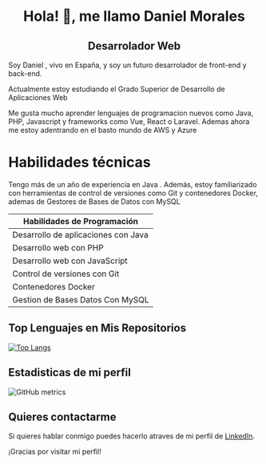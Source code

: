 <h1 align="center"> Hola! 👋, me llamo Daniel Morales </h1>
<h2 align="center"> Desarrolador Web </h2>

Soy Daniel , vivo en España, y soy un futuro desarrolador de front-end y back-end.

Actualmente estoy estudiando el Grado Superior de Desarrollo de Aplicaciones Web

Me gusta mucho aprender lenguajes de programacion nuevos como Java, PHP, Javascript  y frameworks como Vue, React o Laravel. Ademas ahora me estoy adentrando en el basto mundo de AWS y Azure


# Habilidades técnicas

Tengo más de un año de experiencia en Java . Además, estoy familiarizado con herramientas de control de versiones como Git y contenedores Docker, ademas de Gestores de Bases de Datos con MySQL

| Habilidades de Programación |
| -------------------- |
| Desarrollo de aplicaciones con Java | 
| Desarrollo web con PHP | 
| Desarrollo web con JavaScript|
| Control de versiones con Git | 
| Contenedores Docker | 
| Gestion de Bases Datos Con MySQL |

## Top Lenguajes en Mis Repositorios


[![Top Langs](https://github-readme-stats.vercel.app/api/top-langs/?username=danmorjac&layout=compact&langs_count=10&hide_title=true)](https://github.com/danmorjac?tab=repositories)

## Estadisticas de mi perfil

![GitHub metrics](https://metrics.lecoq.io/danmorjac)  

## Quieres contactarme 

Si quieres hablar conmigo puedes hacerlo atraves de mi perfil de  [LinkedIn](https://www.linkedin.com/in/daniel-morales-jachym-15b098263/).

¡Gracias por visitar mi perfil!
